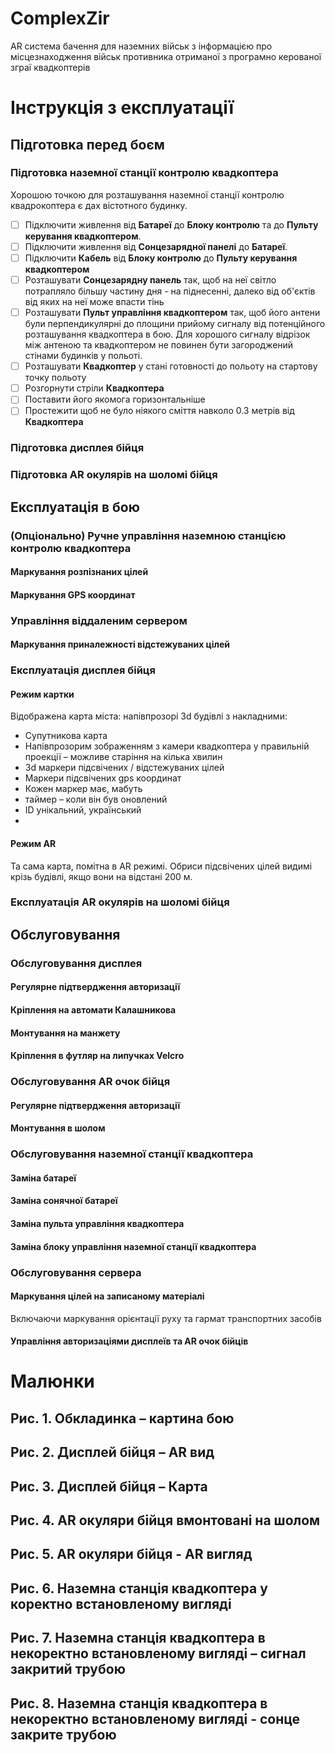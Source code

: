 # ComplexZir
AR система бачення для наземних військ з інформацією про місцезнаходження військ противника отриманої з програмно керованої зграї квадкоптерів


# Інструкція з експлуатації

## Підготовка перед боєм

### Підготовка наземної станції контролю квадкоптера

Хорошою точкою для розташування наземної станції контролю квадрокоптера є дах вістотного будинку.

- [ ] Підключити живлення від **Батареї** до **Блоку контролю** та до **Пульту керування квадкоптером**.
- [ ] Підключити живлення від **Сонцезарядної панелі** до **Батареї**.
- [ ] Підключити **Кабель** від **Блоку контролю** до **Пульту керування квадкоптером**
- [ ] Розташувати **Сонцезарядну панель** так, щоб на неї світло потрапляло більшу частину дня - на піднесенні, далеко від об'єктів від яких на неї може впасти тінь
- [ ] Розташувати **Пульт управління квадкоптером** так, щоб його антени були перпендикулярні до площини прийому сигналу від потенційного розташування квадкоптера в бою. Для хорошого сигналу відрізок між антеною та квадкоптером не повинен бути загороджений стінами будинків у польоті.
- [ ] Розташувати **Квадкоптер** у стані готовності до польоту на стартову точку польоту
- [ ] Розгорнути стріли **Квадкоптера**
- [ ] Поставити його якомога горизонтальніше
- [ ] Простежити щоб не було ніякого сміття навколо 0.3 метрів від **Квадкоптера**

### Підготовка дисплея бійця

### Підготовка AR окулярів на шоломі бійця

## Експлуатація в бою

### (Опціонально) Ручне управління наземною станцією контролю квадкоптера

#### Маркування розпізнаних цілей

#### Маркування GPS координат


### Управління віддаленим сервером


#### Маркування приналежності відстежуваних цілей


### Експлуатація дисплея бійця

#### Режим картки

Відображена карта міста: напівпрозорі 3d будівлі з накладними:

- Супутникова карта
- Напівпрозорим зображенням з камери квадкоптера у правильній проекції – можливе старіння на кілька хвилин
- 3d маркери підсвічених / відстежуваних цілей
- Маркери підсвічених gps координат
- Кожен маркер має, мабуть
- таймер – коли він був оновлений
- ID унікальний, український
-

#### Режим AR
Та сама карта, помітна в AR режимі. Обриси підсвічених цілей видимі крізь будівлі, якщо вони на відстані 200 м.

### Експлуатація AR окулярів на шоломі бійця

## Обслуговування

### Обслуговування дисплея

#### Регулярне підтвердження авторизації

#### Кріплення на автомати Калашникова

#### Монтування на манжету

#### Кріплення в футляр на липучках Velcro

### Обслуговування AR очок бійця

#### Регулярне підтвердження авторизації

#### Монтування в шолом

### Обслуговування наземної станції квадкоптера

#### Заміна батареї

#### Заміна сонячної батареї

#### Заміна пульта управління квадкоптера

#### Заміна блоку управління наземної станції квадкоптера


### Обслуговування сервера

#### Маркування цілей на записаному матеріалі

Включаючи маркування орієнтації руху та гармат транспортних засобів

#### Управління авторизаціями дисплеїв та AR очок бійців



# Малюнки


## Рис. 1. Обкладинка – картина бою

## Рис. 2. Дисплей бійця – AR вид

## Рис. 3. Дисплей бійця – Карта

## Рис. 4. AR окуляри бійця вмонтовані на шолом

## Рис. 5. AR окуляри бійця - AR вигляд

## Рис. 6. Наземна станція квадкоптера у коректно встановленому вигляді

## Рис. 7. Наземна станція квадкоптера в некоректно встановленому вигляді – сигнал закритий трубою

## Рис. 8. Наземна станція квадкоптера в некоректно встановленому вигляді - сонце закрите трубою
